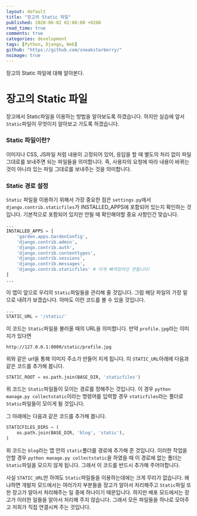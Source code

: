 ```yaml
---
layout: default
title: "장고의 Static 파일"
published: 2020-06-02 02:08:00 +0200
read_time: true
comments: true
categories: development
tags: [Python, Django, Web]
github: "https://github.com/sneakstarberry/"
noimage: true
---
```

장고의 Static 파일에 대해 알아본다.
<!--more-->

# 장고의 Static 파일
장고에서 Static파일을 이용하는 방법을 알아보도록 하겠습니다. 하지만 실습에 앞서 `Static`파일이 무엇이지 알아보고 가도록 하겠습니다.
### Static 파일이란?
이미지나 CSS, JS파일 처럼 내용이 고정되어 있어, 응답을 할 때 별도의 처리 없이 파일 그대로를 보내주면 되는 파일들을 의미합니다. 즉, 사용자의 요청에 따라 내용이 바뀌는 것이 아니라 있는 파일 그대로를 보내주는 것을 의미합니다.

### Static 경로 설정
`Static` 파일을 이용하기 위해서 가장 중요한 점은 `settings.py`에서`django.contrib.staticfiles`가 INSTALLED_APPS에 포함되어 있는지 확인하는 것입니다. 기본적으로 포함되어 있지만 안될 때 확인해야할 중요 사항인건 맞습니다.
```python
...
INSTALLED_APPS = [
    'garden.apps.GardenConfig',
    'django.contrib.admin',
    'django.contrib.auth',
    'django.contrib.contenttypes',
    'django.contrib.sessions',
    'django.contrib.messages',
    'django.contrib.staticfiles' # 이게 빠져있어선 안됩니다!
]
...
```
이 앱이 앞으로 우리의 `Static`파일들을 관리해 줄 것입니다.
그럼 해당 파일의 가장 밑으로 내려가 보겠습니다.
아마도 이런 코드를 볼 수 있을 것입니다.
```python
...
STATIC_URL = '/static/'
```
이 코드는 `Static`파일을 불러올 때의 URL을 의미합니다. 만약 `profile.jpg`라는 이미지가 있다면
```
http://127.0.0.1:8000/static/profile.jpg
```
위와 같은 url을 통해 이미지 주소가 만들어 지게 됩니다.
이 `STATIC_URL`아래에 다음과 같은 코드를 추가해 봅니다.
```python
STATIC_ROOT = os.path.join(BASE_DIR, 'staticfiles')
```
위 코드는 `Static`파일들이 모이는 경로를 정해주는 것입니다. 이 경우 `python manage.py collectstatic`이라는 명령어를 입력할 경우 `staticfiles`라는 폴더로 `Static`파일들이 모이게 될 것입니다.

그 아래에는 다음과 같은 코드를 추가해 봅니다.
```python
STATICFILES_DIRS = (
    os.path.join(BASE_DIR, 'blog', 'static'),
)
```
위 코드는 `blog`라는 앱 안의 `static`폴더를 경로에 추가해 준 것입니다. 이러한 작업을 안할 경우 `python manage.py collectstatic`을 하였을 때 이 경로에 없는 폴더는 `Static`파일을 모으지 않게 됩니다. 그래서 이 코드를 반드시 추가해 주어야합니다.

사실 `STATIC_URL`만 하여도 `Static`파일들을 이용하는데에는 크게 무리가 없습니다. 왜냐하면 개발자 모드에서는 여러가지 부분들을 장고가 알아서 처리해주고 `Static`파일 또한 장고가 알아서 처리해주는 일 중에 하나이기 때문입니다. 하지만 배포 모드에서는 장고가 이러한 일들을 알아서 처리해 주지 않습니다. 그래서 모든 파일들을 하나로 모아주고 저희가 직접 연결시켜 주는 것입니다.


